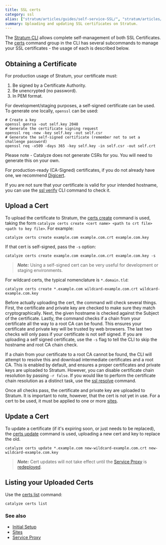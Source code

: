 ```yaml
---
title: SSL certs
category: ssl
alias: ["stratum/articles/guides/self-service-SSL/", "stratum/articles/ssl-self-signed", "stratum/articles/ssl-verify"]
summary: Uploading and updating SSL certificates on Stratum.
---
```


The [Stratum CLI](/stratum/articles/cli-stratum) allows complete self-management of both SSL Certificates. The [certs](/paas/paas-cli-reference#certs) command group in the CLI has several subcommands to manage your SSL certificates - the usage of each is described below.

## Obtaining a Certificate

For production usage of Stratum, your certificate must:

1. Be signed by a Certificate Authority.
2. Be unencrypted (no password).
3. In PEM format.

For development/staging purposes, a self-signed certificate can be used. To generate one locally, `openssl` can be used:

```
# Create a key
openssl genrsa -out self.key 2048
# Generate the certificate signing request
openssl req -new -key self.key -out self.csr
# Generate the self-signed certificate (remember not to set a challenge password)
openssl req -x509 -days 365 -key self.key -in self.csr -out self.crt
```

Please note - Catalyze does not generate CSRs for you. You will need to generate this on your own.

For production-ready (CA-Signed) certificates, if you do not already have one, we recommend [Digicert](https://www.digicert.com/).

If you are not sure that your certificate is valid for your intended hostname, you can use the [ssl verify](/paas/paas-cli-reference#ssl-verify) CLI command to check it.

## Upload a Cert

To upload the certificate to Stratum, the [certs create](/paas/paas-cli-reference#certs-create) command is used, taking the form `catalyze certs create <cert name> <path to crt file> <path to key file>`. For example:

```
catalyze certs create example.com example.com.crt example.com.key
```

If that cert is self-signed, pass the `-s` option:

```
catalyze certs create example.com example.com.crt example.com.key -s
```

> ***Note:*** Using a self-signed cert can be very useful for development or staging environments.

For wildcard certs, the typical nomenclature is `*.domain.tld`:

```
catalyze certs create *.example.com wildcard-example.com.crt wildcard-example.com.key
```

Before actually uploading the cert, the command will check several things. First, the certificate and private key are checked to make sure they match cryptographically. Next, the given hostname is checked against the Subject of the certificate. Lastly, the command checks if a chain from your certificate all the way to a root CA can be found. This ensures your certificate and private key will be trusted by web browsers. The last two checks will only pass if your certificate is not self signed. If you are uploading a self signed certificate, use the `-s` flag to tell the CLI to skip the hostname and root CA chain check.

If a chain from your certificate to a root CA cannot be found, the CLI will attempt to resolve this and download intermediate certificates and a root CA. This is enabled by default, and ensures a proper certificates and private keys are uploaded to Stratum. However, you can disable certificate chain resolution by passing `-r false`. If you would like to perform the certificate chain resolution as a distinct task, use the [ssl resolve](/paas/paas-cli-reference#ssl-resolve) command.

Once all checks pass, the certificate and private key are uploaded to Stratum. It is important to note, however, that the cert is not yet in use. For a cert to be used, it must be applied to one or more [sites](/stratum/articles/concepts/sites).

## Update a Cert

To update a certificate (if it's expiring soon, or just needs to be replaced), the [certs update](/paas/paas-cli-reference#certs-update) command is used, uploading a new cert and key to replace the old.

```
catalyze certs update *.example.com new-wildcard-example.com.crt new-wildcard-example.com.key
```

> ***Note:*** Cert updates will not take effect until the [Service Proxy](/stratum/articles/concepts/service-proxy) is [redeployed](/stratum/articles/concepts/services#redeploying).

## Listing your Uploaded Certs

Use the [certs list](/paas/paas-cli-reference#certs-list) command:

```
catalyze certs list
```

### See also

* [Initial Setup](/stratum/articles/initial-setup)
* [Sites](/stratum/articles/concepts/sites)
* [Service Proxy](/stratum/articles/concepts/service-proxy)
